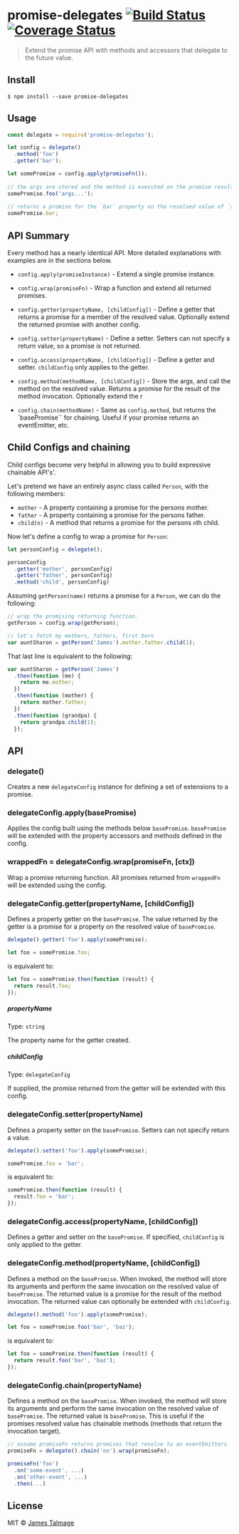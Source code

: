 # promise-delegates [![Build Status](https://travis-ci.org/jamestalmage/promise-delegates.svg?branch=master)](https://travis-ci.org/jamestalmage/promise-delegates) [![Coverage Status](https://coveralls.io/repos/jamestalmage/promise-delegates/badge.svg?branch=master&service=github)](https://coveralls.io/github/jamestalmage/promise-delegates?branch=master)

> Extend the promise API with methods and accessors that delegate to the future value.


## Install

```
$ npm install --save promise-delegates
```


## Usage

```js
const delegate = require('promise-delegates');

let config = delegate()
  .method('foo')
  .getter('bar');

let somePromise = config.apply(promiseFn());
    
// the args are stored and the method is executed on the promise result.    
somePromise.foo('args...'); 
 
// returns a promise for the `bar` property on the resolved value of `somePromise`. 
somePromise.bar;   
```

## API Summary

Every method has a nearly identical API. More detailed explanations with examples are in the sections below.

- `config.apply(promiseInstance)` - Extend a single promise instance.

- `config.wrap(promiseFn)` - Wrap a function and extend all returned promises.

- `config.getter(propertyName, [childConfig])` - Define a getter that returns a promise for a member of the resolved value. Optionally extend the returned promise with another config.

- `config.setter(propertyName)` - Define a setter. Setters can not specify a return value, so a promise is not returned.

- `config.access(propertyName, [childConfig])` - Define a getter and setter. `childConfig` only applies to the getter.
  
- `config.method(methodName, [childConfig])` - Store the args, and call the method on the resolved value. Returns a promise for the result of the method invocation. Optionally extend the r

- `config.chain(methodName)` - Same as `config.method`, but returns the `basePromise`` for chaining. Useful if your promise returns an eventEmitter, etc.


## Child Configs and chaining

Child configs become very helpful in allowing you to build expressive chainable API's'.

Let's pretend we have an entirely async class called `Person`, with the following members: 
 
 - `mother` - A property containing a promise for the persons mother.
 - `father` - A property containing a promise for the persons father.
 - `child(n)` - A method that returns a promise for the persons `n`th child.

Now let's define a config to wrap a promise for `Person`:

  ```js
  let personConfig = delegate();

  personConfig
    .getter('mother', personConfig)
    .getter('father', personConfig)
    .method('child', personConfig)
  ```

Assuming `getPerson(name)` returns a promise for a `Person`, we can do the following:

  ```js
  // wrap the promising returning function.
  getPerson = config.wrap(getPerson);
  
  // let's fetch my mothers, fathers, first born
  var auntSharon = getPerson('James').mother.father.child(1);
  ```
That last line is equivalent to the following:

  ```js
  var auntSharon = getPerson('James')
    .then(function (me) {
      return me.mother;
    })
    .then(function (mother) {
      return mother.father;
    })
    .then(function (grandpa) {
      return grandpa.child(1);
    });  
  ```

## API

### delegate()

Creates a new `delegateConfig` instance for defining a set of extensions to a promise. 

### delegateConfig.apply(basePromise)

Applies the config built using the methods below `basePromise`. `basePromise` will be extended with the property accessors and methods defined in the config.

### wrappedFn = delegateConfig.wrap(promiseFn, [ctx])

Wrap a promise returning function. All promises returned from `wrappedFn` will be extended using the config.

### delegateConfig.getter(propertyName, [childConfig])

Defines a property getter on the `basePromise`. The value returned by the getter is a promise for a property on the resolved value of `basePromise`.

  ```js
  delegate().getter('foo').apply(somePromise);

  let foo = somePromise.foo; 
  ```

is equivalent to:

  ```js
  let foo = somePromise.then(function (result) {
    return result.foo;
  });
  ```

##### propertyName

Type: `string`  

The property name for the getter created.

##### childConfig

Type: `delegateConfig`  

If supplied, the promise returned from the getter will be extended with this config.

### delegateConfig.setter(propertyName)

Defines a property setter on the `basePromise`. Setters can not specify return a value. 

  ```js
  delegate().setter('foo').apply(somePromise);

  somePromise.foo = 'bar'; 
  ```

is equivalent to:

  ```js
  somePromise.then(function (result) {
    result.foo = 'bar';
  });
  ```

### delegateConfig.access(propertyName, [childConfig])

Defines a getter and setter on the `basePromise`. If specified, `childConfig` is only applied to the getter.

### delegateConfig.method(propertyName, [childConfig])

Defines a method on the `basePromise`. When invoked, the method will store its arguments and perform the same invocation on the resolved value of `basePromise`. The returned value is a promise for the result of the method invocation. The returned value can optionally be extended with `childConfig`.

  ```js
  delegate().method('foo').apply(somePromise);

  let foo = somePromise.foo('bar', 'baz'); 
  ```

is equivalent to:

  ```js
  let foo = somePromise.then(function (result) {
    return result.foo('bar', 'baz');
  });
  ```

### delegateConfig.chain(propertyName)

Defines a method on the `basePromise`. When invoked, the method will store its arguments and perform the same invocation on the resolved value of `basePromise`. The returned value is `basePromise`. This is useful if the promises resolved value has chainable methods (methods that return the invocation target).

  ```js
  // assume promiseFn returns promises that resolve to an eventEmitters
  promiseFn = delegate().chain('on').wrap(promiseFn);

  promiseFn('foo')
    .on('some-event', ...)
    .on('other-event', ...)
    .then(...) 
  ```

## License

MIT © [James Talmage](http://github.com/jamestalmage)
